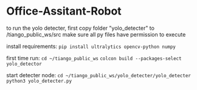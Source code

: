 # Office-Assitant-Robot
to run the yolo detecter, first copy folder "yolo_detecter" to /tiango_public_ws/src
make sure all py files have permission to execute

install requirements:
`pip install ultralytics opencv-python numpy`

first time run:
`cd ~/tiango_public_ws`
`colcon build --packages-select yolo_detector`

start detecter node:
`cd ~/tiango_public_ws/yolo_detecter/yolo_detecter`
`python3 yolo_detecter.py`